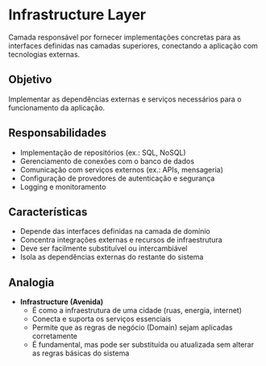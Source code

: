# Infrastructure Layer

Camada responsável por fornecer implementações concretas para as interfaces definidas nas camadas superiores, conectando a aplicação com tecnologias externas.

## Objetivo  
Implementar as dependências externas e serviços necessários para o funcionamento da aplicação.

## Responsabilidades  
- Implementação de repositórios (ex.: SQL, NoSQL)  
- Gerenciamento de conexões com o banco de dados  
- Comunicação com serviços externos (ex.: APIs, mensageria)  
- Configuração de provedores de autenticação e segurança  
- Logging e monitoramento  

## Características  
- Depende das interfaces definidas na camada de domínio  
- Concentra integrações externas e recursos de infraestrutura  
- Deve ser facilmente substituível ou intercambiável  
- Isola as dependências externas do restante do sistema  

## Analogia  
- **Infrastructure (Avenida)**  
  - É como a infraestrutura de uma cidade (ruas, energia, internet)  
  - Conecta e suporta os serviços essenciais  
  - Permite que as regras de negócio (Domain) sejam aplicadas corretamente  
  - É fundamental, mas pode ser substituída ou atualizada sem alterar as regras básicas do sistema



